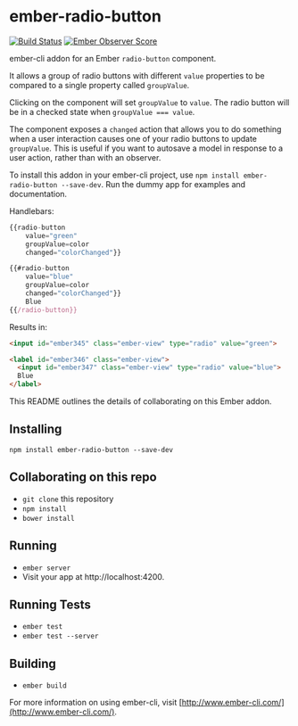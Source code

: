 # ember-radio-button
[![Build Status](https://travis-ci.org/yapplabs/ember-radio-button.svg?branch=master)](https://travis-ci.org/yapplabs/ember-radio-button)
[![Ember Observer Score](http://emberobserver.com/badges/ember-radio-button.svg)](http://emberobserver.com/addons/ember-radio-button)

ember-cli addon for an Ember `radio-button` component.

It allows a group of radio buttons with different `value` properties
to be compared to a single property called `groupValue`.

Clicking on the component will set `groupValue` to `value`. The radio
button will be in a checked state when `groupValue === value`.

The component exposes a `changed` action that allows you to do something
when a user interaction causes one of your radio buttons to update `groupValue`.
This is useful if you want to autosave a model in response to a user action,
rather than with an observer.

To install this addon in your ember-cli project, use `npm install ember-radio-button --save-dev`.
Run the dummy app for examples and documentation.

Handlebars:
```javascript
{{radio-button
    value="green"
    groupValue=color
    changed="colorChanged"}}

{{#radio-button
    value="blue"
    groupValue=color
    changed="colorChanged"}}
    Blue
{{/radio-button}}
```

Results in:
```html
<input id="ember345" class="ember-view" type="radio" value="green">

<label id="ember346" class="ember-view">
  <input id="ember347" class="ember-view" type="radio" value="blue">
  Blue
</label>
```

This README outlines the details of collaborating on this Ember addon.

## Installing

`npm install ember-radio-button --save-dev`

## Collaborating on this repo

* `git clone` this repository
* `npm install`
* `bower install`

## Running

* `ember server`
* Visit your app at http://localhost:4200.

## Running Tests

* `ember test`
* `ember test --server`

## Building

* `ember build`

For more information on using ember-cli, visit [http://www.ember-cli.com/](http://www.ember-cli.com/).
